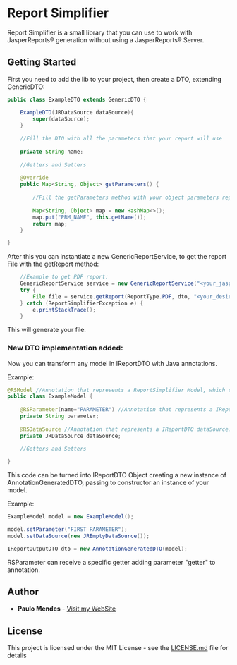 # Report Simplifier

Report Simplifier is a small library that you can use to work with JasperReports® generation without using a JasperReports® Server.

## Getting Started

First you need to add the lib to your project, then create a DTO, extending GenericDTO:

```java
public class ExampleDTO extends GenericDTO {

    ExampleDTO(JRDataSource dataSource){
        super(dataSource);
    }
    
    //Fill the DTO with all the parameters that your report will use
    
    private String name;
    
    //Getters and Setters
    
    @Override
    public Map<String, Object> getParameters() {
    
        //Fill the getParameters method with your object parameters representation
        
        Map<String, Object> map = new HashMap<>();
        map.put("PRM_NAME", this.getName());
        return map;
    }

}
```

After this you can instantiate a new GenericReportService, to get the report File with the getReport method:

```java
    //Example to get PDF report:
    GenericReportService service = new GenericReportService("<your_jasper_file_path>");
    try {
        File file = service.getReport(ReportType.PDF, dto, "<your_desired_save_location>");
    } catch (ReportSimplifierException e) {
        e.printStackTrace();
    }
```

This will generate your file.

### New DTO implementation added:

Now you can transform any model in IReportDTO with Java annotations.

Example:

```java
@RSModel //Annotation that represents a ReportSimplifier Model, which can be turned in IReportDTO Object
public class ExampleModel {
    
    @RSParameter(name="PARAMETER") //Annotation that represents a IReportDTO parameter.
    private String parameter;
    
    @RSDataSource //Annotation that represents a IReportDTO dataSource.
    private JRDataSource dataSource;
    
    //Getters and Setters

}
```
This code can be turned into IReportDTO Object creating a new instance of AnnotationGeneratedDTO, passing to constructor an instance of your model.

Example:

```java
ExampleModel model = new ExampleModel();

model.setParameter("FIRST PARAMETER");
model.setDataSource(new JREmptyDataSource());

IReportOutputDTO dto = new AnnotationGeneratedDTO(model);
```

RSParameter can receive a specific getter adding parameter "getter" to annotation.

## Author

* **Paulo Mendes** - [Visit my WebSite](https://paulomendes.dev)

## License

This project is licensed under the MIT License - see the [LICENSE.md](LICENSE.md) file for details
